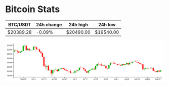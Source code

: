 # Bitcoin Stats

BTC/USDT|24h change|24h high|24h low|
|---|---|---|---|
|$20389.28|-0.09%|$20490.00|$19540.00|

<img src="./chart.svg">
